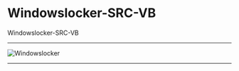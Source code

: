 # Windowslocker-SRC-VB
Windowslocker-SRC-VB

** **

![Windowslocker](https://user-images.githubusercontent.com/74623428/150624403-8b49233f-85eb-4b0d-b0e8-a047b31c0fcc.gif)

** **
